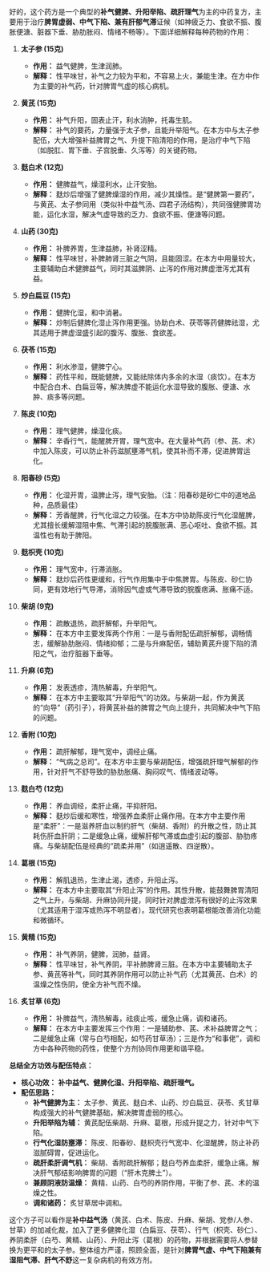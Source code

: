 好的，这个药方是一个典型的**补气健脾、升阳举陷、疏肝理气**为主的中药复方，主要用于治疗**脾胃虚弱、中气下陷、兼有肝郁气滞**证候（如神疲乏力、食欲不振、腹胀便溏、脏器下垂、胁肋胀闷、情绪不畅等）。下面详细解释每种药物的作用：

1.  **太子参 (15克)**
    *   **作用：** 益气健脾，生津润肺。
    *   **解释：** 性平味甘，补气之力较为平和，不容易上火，兼能生津。在方中作为主要的补气药，针对脾胃气虚的核心病机。

2.  **黄芪 (15克)**
    *   **作用：** 补气升阳，固表止汗，利水消肿，托毒生肌。
    *   **解释：** 补气的要药，力量强于太子参，且能升举阳气。在本方中与太子参配伍，大大增强补益脾胃之气、升提下陷清阳的作用，是治疗中气下陷（如脱肛、胃下垂、子宫脱垂、久泻等）的关键药物。

3.  **麸白术 (12克)**
    *   **作用：** 健脾益气，燥湿利水，止汗安胎。
    *   **解释：** 麸炒后增强了健脾燥湿的作用，减少其燥性。是“健脾第一要药”，与黄芪、太子参同用（类似补中益气汤、四君子汤结构），共同强健脾胃功能，运化水湿，解决气虚导致的乏力、食欲不振、便溏等问题。

4.  **山药 (30克)**
    *   **作用：** 补脾养胃，生津益肺，补肾涩精。
    *   **解释：** 性平味甘，补脾肺肾三脏之气阴，且能固涩。在本方中用量较大，主要辅助白术健脾益气，同时其滋脾阴、止泻的作用对脾虚泄泻尤其有益。

5.  **炒白扁豆 (15克)**
    *   **作用：** 健脾化湿，和中消暑。
    *   **解释：** 炒制后健脾化湿止泻作用更强。协助白术、茯苓等药健脾祛湿，尤其适用于脾虚湿盛引起的腹泻、腹胀、食欲差。

6.  **茯苓 (15克)**
    *   **作用：** 利水渗湿，健脾宁心。
    *   **解释：** 药性平和，既能健脾，又能祛除体内多余的水湿（痰饮）。在本方中配合白术、白扁豆等，解决脾虚不能运化水湿导致的腹胀、便溏、水肿、痰多等问题。

7.  **陈皮 (10克)**
    *   **作用：** 理气健脾，燥湿化痰。
    *   **解释：** 辛香行气，能醒脾开胃，理气宽中。在大量补气药（参、芪、术）中加入陈皮，可以防止补药滋腻壅滞气机，使其补而不滞，促进脾胃运化。

8.  **阳春砂 (5克)**
    *   **作用：** 化湿开胃，温脾止泻，理气安胎。（注：阳春砂是砂仁中的道地品种，品质最佳）
    *   **解释：** 芳香醒脾，行气化湿之力较强。在本方中协助陈皮行气化湿醒脾，尤其擅长缓解湿阻中焦、气滞引起的脘腹胀满、恶心呕吐、食欲不振。其温性也有助于脾阳。

9.  **麸枳壳 (10克)**
    *   **作用：** 理气宽中，行滞消胀。
    *   **解释：** 麸炒后药性更缓和，行气作用集中于中焦脾胃。与陈皮、砂仁协同，更有效地行气导滞，消除因气虚或气滞导致的脘腹痞满、胀痛不适。

10. **柴胡 (9克)**
    *   **作用：** 疏散退热，疏肝解郁，升举阳气。
    *   **解释：** 在本方中主要发挥两个作用：一是与香附配伍疏肝解郁，调畅情志，缓解胁肋胀闷、情绪抑郁；二是与升麻配伍，辅助黄芪升提下陷的清阳之气，治疗脏器下垂等。

11. **升麻 (6克)**
    *   **作用：** 发表透疹，清热解毒，升举阳气。
    *   **解释：** 在本方中主要取其“升举阳气”的功效。与柴胡一起，作为黄芪的“向导”（药引子），将黄芪补益的脾胃之气向上提升，共同解决中气下陷的问题。

12. **香附 (10克)**
    *   **作用：** 疏肝解郁，理气宽中，调经止痛。
    *   **解释：** “气病之总司”。在本方中主要与柴胡配伍，增强疏肝理气解郁的作用，针对肝气不舒导致的胁肋胀痛、胸闷叹气、情绪波动等。

13. **麸白芍 (12克)**
    *   **作用：** 养血调经，柔肝止痛，平抑肝阳。
    *   **解释：** 麸炒后缓和寒性，增强养血柔肝止痛作用。在本方中主要作用是“柔肝”：一是滋养肝血以制约肝气（柴胡、香附）的升散之性，防止其耗伤肝血肝阴；二是缓急止痛，缓解肝郁气滞或血虚引起的腹部、胁肋疼痛。与柴胡配伍是经典的“疏柔并用”（如逍遥散、四逆散）。

14. **葛根 (15克)**
    *   **作用：** 解肌退热，生津止渴，透疹，升阳止泻。
    *   **解释：** 在本方中主要取其“升阳止泻”的作用。其性升散，能鼓舞脾胃清阳之气上升，与柴胡、升麻协同升提，同时针对脾虚泄泻有很好的止泻效果（尤其适用于湿泻或热泻不明显者）。现代研究也表明葛根能改善消化功能和微循环。

15. **黄精 (15克)**
    *   **作用：** 补气养阴，健脾，润肺，益肾。
    *   **解释：** 性平味甘，补气养阴，平补肺脾肾三脏。在本方中主要辅助太子参、黄芪等补气，同时其养阴作用可以防止补气药（尤其黄芪、白术）的温燥之性伤阴，使全方补气而不燥。

16. **炙甘草 (6克)**
    *   **作用：** 补脾益气，清热解毒，祛痰止咳，缓急止痛，调和诸药。
    *   **解释：** 在本方中主要发挥三个作用：一是辅助参、芪、术补益脾胃之气；二是缓急止痛（常与白芍相配，如芍药甘草汤）；三是作为“和事佬”，调和方中各种药物的药性，使整个方剂协同作用更和谐平稳。

**总结全方功效与配伍特点：**

*   **核心功效：** **补中益气、健脾化湿、升阳举陷、疏肝理气。**
*   **配伍思路：**
    *   **补气健脾为主：** 太子参、黄芪、麸白术、山药、炒白扁豆、茯苓、炙甘草构成强大的补气健脾基础，解决脾胃虚弱的核心。
    *   **升阳举陷为辅：** 黄芪配伍柴胡、升麻、葛根，形成升提之力，针对中气下陷。
    *   **行气化湿防壅滞：** 陈皮、阳春砂、麸枳壳行气宽中、化湿醒脾，防止补药滋腻碍胃，促进运化。
    *   **疏肝柔肝调气机：** 柴胡、香附疏肝解郁；麸白芍养血柔肝，缓急止痛。解决肝气郁结影响脾胃的问题（“肝木克脾土”）。
    *   **兼顾阴液防温燥：** 黄精、山药、白芍的养阴作用，平衡了参、芪、术的温燥之性。
    *   **调和诸药：** 炙甘草居中调和。

这个方子可以看作是**补中益气汤**（黄芪、白术、陈皮、升麻、柴胡、党参/人参、甘草）的加减化裁，加入了更多健脾化湿（白扁豆、茯苓）、行气（枳壳、砂仁）、养阴柔肝（白芍、黄精、山药）、升阳止泻（葛根）的药物，并根据需要将人参替换为更平和的太子参。整体组方严谨，照顾全面，是针对**脾胃气虚、中气下陷兼有湿阻气滞、肝气不舒**这一复杂病机的有效方剂。
